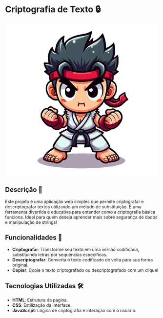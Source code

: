 # Criptografia de Texto 🔒

![Logo do Projeto](img.png/street.png.png)

## Descrição 📜

Este projeto é uma aplicação web simples que permite criptografar e descriptografar textos utilizando um método de substituição. É uma ferramenta divertida e educativa para entender como a criptografia básica funciona. Ideal para quem deseja aprender mais sobre segurança de dados e manipulação de strings!

## Funcionalidades 🌟

- **Criptografar**: Transforme seu texto em uma versão codificada, substituindo letras por sequências específicas.
- **Descriptografar**: Converta o texto codificado de volta para sua forma original.
- **Copiar**: Copie o texto criptografado ou descriptografado com um clique!

## Tecnologias Utilizadas 🛠️

- **HTML**: Estrutura da página.
- **CSS**: Estilização da interface.
- **JavaScript**: Lógica de criptografia e interação com o usuário.
